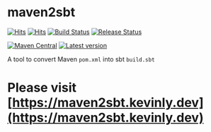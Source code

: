 # maven2sbt

[![Hits](https://hits.seeyoufarm.com/api/count/incr/badge.svg?url=https%3A%2F%2Fgithub.com%2FKevin-Lee%2Fmaven2sbt)](https://hits.seeyoufarm.com)
[![Hits](https://hits.seeyoufarm.com/api/count/incr/badge.svg?url=https%3A%2F%2Fgithub.com%2Fkevin-lee%2Fmaven2sbt)](https://hits.seeyoufarm.com)
[![Build Status](https://github.com/kevin-lee/maven2sbt/workflows/Build%20All/badge.svg)](https://github.com/kevin-lee/maven2sbt/actions?workflow=Build+All)
[![Release Status](https://github.com/kevin-lee/maven2sbt/workflows/Release/badge.svg)](https://github.com/kevin-lee/maven2sbt/actions?workflow=Release)

[![Maven Central](https://maven-badges.herokuapp.com/maven-central/io.kevinlee/maven2sbt-core_2.13/badge.svg)](https://search.maven.org/artifact/io.kevinlee/maven2sbt-core_2.13)
[![Latest version](https://index.scala-lang.org/kevin-lee/maven2sbt/maven2sbt-core/latest.svg)](https://index.scala-lang.org/kevin-lee/maven2sbt/maven2sbt-core)

A tool to convert Maven `pom.xml` into sbt `build.sbt`

# Please visit [https://maven2sbt.kevinly.dev](https://maven2sbt.kevinly.dev)
